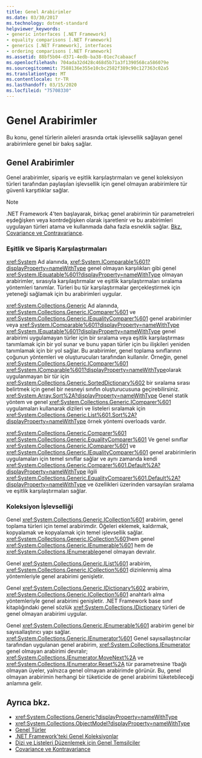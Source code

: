 ```yaml
---
title: Genel Arabirimler
ms.date: 03/30/2017
ms.technology: dotnet-standard
helpviewer_keywords:
- generic interfaces [.NET Framework]
- equality comparisons [.NET Framework]
- generics [.NET Framework], interfaces
- ordering comparisons [.NET Framework]
ms.assetid: 88bf5b04-d371-4edb-ba38-01ec7cabaacf
ms.openlocfilehash: 704ada32d428c468d5b71a3f1390568ca586079e
ms.sourcegitcommit: 7588136e355e10cbc2582f389c90c127363c02a5
ms.translationtype: MT
ms.contentlocale: tr-TR
ms.lasthandoff: 03/15/2020
ms.locfileid: "75708330"
---
```

# <a name="generic-interfaces"></a>Genel Arabirimler
Bu konu, genel türlerin aileleri arasında ortak işlevsellik sağlayan genel arabirimlere genel bir bakış sağlar.  
  
## <a name="generic-interfaces"></a>Genel Arabirimler  
 Genel arabirimler, sipariş ve eşitlik karşılaştırmaları ve genel koleksiyon türleri tarafından paylaşılan işlevsellik için genel olmayan arabirimlere tür güvenli karşıtlıklar sağlar.  
  
> [!NOTE]
> .NET Framework 4'ten başlayarak, birkaç genel arabirimin tür parametreleri eşdeğişken veya kontrdeğişken olarak işaretlenir ve bu arabirimleri uygulayan türleri atama ve kullanmada daha fazla esneklik sağlar. [Bkz. Covariance ve Contravariance](../../../docs/standard/generics/covariance-and-contravariance.md).  
  
### <a name="equality-and-ordering-comparisons"></a>Eşitlik ve Sipariş Karşılaştırmaları  
 <xref:System> Ad alanında, <xref:System.IComparable%601?displayProperty=nameWithType> genel olmayan karşılıkları gibi genel <xref:System.IEquatable%601?displayProperty=nameWithType> olmayan arabirimler, sırasıyla karşılaştırmalar ve eşitlik karşılaştırmaları sıralama yöntemleri tanımlar. Türleri bu tür karşılaştırmalar gerçekleştirmek için yeteneği sağlamak için bu arabirimleri uygular.  
  
 <xref:System.Collections.Generic> Ad alanında, <xref:System.Collections.Generic.IComparer%601> ve <xref:System.Collections.Generic.IEqualityComparer%601> genel arabirimler veya <xref:System.IComparable%601?displayProperty=nameWithType> <xref:System.IEquatable%601?displayProperty=nameWithType> genel arabirimi uygulamayan türler için bir sıralama veya eşitlik karşılaştırması tanımlamak için bir yol sunar ve bunu yapan türler için bu ilişkileri yeniden tanımlamak için bir yol sağlar. Bu arabirimler, genel toplama sınıflarının çoğunun yöntemleri ve oluşturucuları tarafından kullanılır. Örneğin, genel <xref:System.Collections.Generic.IComparer%601> <xref:System.IComparable%601?displayProperty=nameWithType>olarak uygulanmayan bir tür için <xref:System.Collections.Generic.SortedDictionary%602> bir sıralama sırası belirtmek için genel bir nesneyi sınıfın oluşturucusuna geçirebilirsiniz. <xref:System.Array.Sort%2A?displayProperty=nameWithType> Genel statik yöntem ve genel <xref:System.Collections.Generic.IComparer%601> uygulamaları kullanarak dizileri ve listeleri sıralamak için <xref:System.Collections.Generic.List%601.Sort%2A?displayProperty=nameWithType> örnek yöntemi overloads vardır.  
  
 <xref:System.Collections.Generic.Comparer%601> <xref:System.Collections.Generic.EqualityComparer%601> Ve genel sınıflar <xref:System.Collections.Generic.IComparer%601> ve <xref:System.Collections.Generic.IEqualityComparer%601> genel arabirimlerin uygulamaları için temel sınıflar sağlar ve aynı zamanda kendi <xref:System.Collections.Generic.Comparer%601.Default%2A?displayProperty=nameWithType> ilgili <xref:System.Collections.Generic.EqualityComparer%601.Default%2A?displayProperty=nameWithType> ve özellikleri üzerinden varsayılan sıralama ve eşitlik karşılaştırmaları sağlar.  
  
### <a name="collection-functionality"></a>Koleksiyon İşlevselliği  
 Genel <xref:System.Collections.Generic.ICollection%601> arabirim, genel toplama türleri için temel arabirimdir. Öğeleri eklemek, kaldırmak, kopyalamak ve kopyalamak için temel işlevsellik sağlar. <xref:System.Collections.Generic.ICollection%601>hem genel <xref:System.Collections.Generic.IEnumerable%601> hem de <xref:System.Collections.IEnumerable>genel olmayan devralır.  
  
 Genel <xref:System.Collections.Generic.IList%601> arabirim, <xref:System.Collections.Generic.ICollection%601> dizinlenmiş alma yöntemleriyle genel arabirimi genişletir.  
  
 Genel <xref:System.Collections.Generic.IDictionary%602> arabirim, <xref:System.Collections.Generic.ICollection%601> anahtarlı alma yöntemleriyle genel arabirimi genişletir. .NET Framework base sınıf kitaplığındaki genel sözlük <xref:System.Collections.IDictionary> türleri de genel olmayan arabirimi uygular.  
  
 Genel <xref:System.Collections.Generic.IEnumerable%601> arabirim genel bir sayısallaştırıcı yapı sağlar. <xref:System.Collections.Generic.IEnumerator%601> Genel sayısallaştırıcılar tarafından uygulanan genel arabirim, <xref:System.Collections.IEnumerator> genel olmayan arabirimi devralır; <xref:System.Collections.IEnumerator.MoveNext%2A> ve <xref:System.Collections.IEnumerator.Reset%2A> tür parametresine `T`bağlı olmayan üyeler, yalnızca genel olmayan arabirimde görünür. Bu, genel olmayan arabirimin herhangi bir tüketicide de genel arabirimi tüketebileceği anlamına gelir.  
  
## <a name="see-also"></a>Ayrıca bkz.

- <xref:System.Collections.Generic?displayProperty=nameWithType>
- <xref:System.Collections.ObjectModel?displayProperty=nameWithType>
- [Genel Türler](../../../docs/standard/generics/index.md)
- [.NET Framework'teki Genel Koleksiyonlar](../../../docs/standard/generics/collections.md)
- [Dizi ve Listeleri Düzenlemek için Genel Temsilciler](../../../docs/standard/generics/delegates-for-manipulating-arrays-and-lists.md)
- [Covariance ve Kontravariance](../../../docs/standard/generics/covariance-and-contravariance.md)
